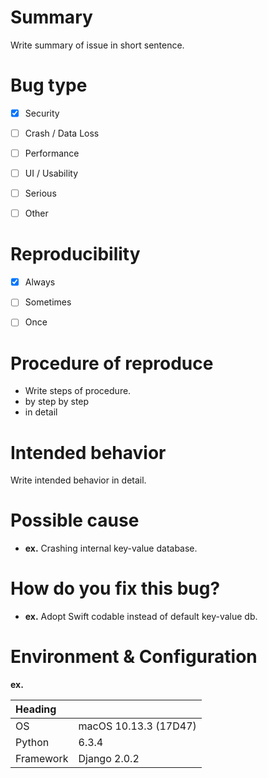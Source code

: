 # Summary
Write summary of issue in short sentence.

# Bug type

* [x] Security

* [ ] Crash / Data Loss

* [ ] Performance

* [ ] UI / Usability

* [ ] Serious

* [ ] Other

# Reproducibility

* [x] Always

* [ ] Sometimes

* [ ] Once
 
# Procedure of reproduce

- Write steps of procedure.
- by step by step
- in detail


# Intended behavior

Write intended behavior in detail.

# Possible cause

- **ex.** Crashing internal key-value database.

# How do you fix this bug?

- **ex.** Adopt Swift codable instead of default key-value db.

# Environment & Configuration

**ex.**

| Heading | |
|:----------|:----------------------|
| OS        | macOS 10.13.3 (17D47) |
| Python    | 6.3.4                 |
| Framework | Django 2.0.2          |
